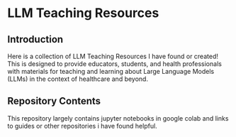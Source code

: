# LLM Teaching Resources

## Introduction

Here is a collection of LLM Teaching Resources I have found or created! This is designed to provide educators, students, and health professionals with materials for teaching and learning about Large Language Models (LLMs) in the context of healthcare and beyond.

## Repository Contents

This repository largely contains jupyter notebooks in google colab and links to guides or other repositories i have found helpful.

